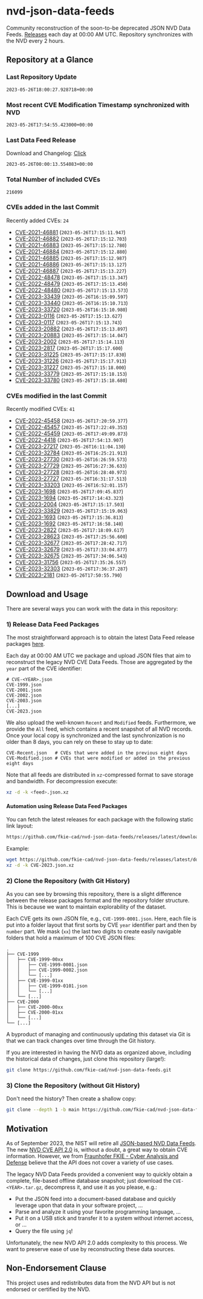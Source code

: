 # nvd-json-data-feeds

Community reconstruction of the soon-to-be deprecated JSON NVD Data Feeds. 
[Releases](https://github.com/fkie-cad/nvd-json-data-feeds/releases/latest) each day at 00:00 AM UTC.
Repository synchronizes with the NVD every 2 hours.

## Repository at a Glance

### Last Repository Update

```plain
2023-05-26T18:00:27.928718+00:00
```

### Most recent CVE Modification Timestamp synchronized with NVD

```plain
2023-05-26T17:54:55.423000+00:00
```

### Last Data Feed Release

Download and Changelog: [Click](https://github.com/fkie-cad/nvd-json-data-feeds/releases/latest)

```plain
2023-05-26T00:00:13.554083+00:00
```

### Total Number of included CVEs

```plain
216099
```

### CVEs added in the last Commit

Recently added CVEs: `24`

* [CVE-2021-46881](CVE-2021/CVE-2021-468xx/CVE-2021-46881.json) (`2023-05-26T17:15:11.947`)
* [CVE-2021-46882](CVE-2021/CVE-2021-468xx/CVE-2021-46882.json) (`2023-05-26T17:15:12.703`)
* [CVE-2021-46883](CVE-2021/CVE-2021-468xx/CVE-2021-46883.json) (`2023-05-26T17:15:12.780`)
* [CVE-2021-46884](CVE-2021/CVE-2021-468xx/CVE-2021-46884.json) (`2023-05-26T17:15:12.880`)
* [CVE-2021-46885](CVE-2021/CVE-2021-468xx/CVE-2021-46885.json) (`2023-05-26T17:15:12.987`)
* [CVE-2021-46886](CVE-2021/CVE-2021-468xx/CVE-2021-46886.json) (`2023-05-26T17:15:13.127`)
* [CVE-2021-46887](CVE-2021/CVE-2021-468xx/CVE-2021-46887.json) (`2023-05-26T17:15:13.227`)
* [CVE-2022-48478](CVE-2022/CVE-2022-484xx/CVE-2022-48478.json) (`2023-05-26T17:15:13.347`)
* [CVE-2022-48479](CVE-2022/CVE-2022-484xx/CVE-2022-48479.json) (`2023-05-26T17:15:13.450`)
* [CVE-2022-48480](CVE-2022/CVE-2022-484xx/CVE-2022-48480.json) (`2023-05-26T17:15:13.573`)
* [CVE-2023-33439](CVE-2023/CVE-2023-334xx/CVE-2023-33439.json) (`2023-05-26T16:15:09.597`)
* [CVE-2023-33440](CVE-2023/CVE-2023-334xx/CVE-2023-33440.json) (`2023-05-26T16:15:10.713`)
* [CVE-2023-33720](CVE-2023/CVE-2023-337xx/CVE-2023-33720.json) (`2023-05-26T16:15:10.980`)
* [CVE-2023-0116](CVE-2023/CVE-2023-01xx/CVE-2023-0116.json) (`2023-05-26T17:15:13.627`)
* [CVE-2023-0117](CVE-2023/CVE-2023-01xx/CVE-2023-0117.json) (`2023-05-26T17:15:13.743`)
* [CVE-2023-20882](CVE-2023/CVE-2023-208xx/CVE-2023-20882.json) (`2023-05-26T17:15:13.897`)
* [CVE-2023-20883](CVE-2023/CVE-2023-208xx/CVE-2023-20883.json) (`2023-05-26T17:15:14.047`)
* [CVE-2023-2002](CVE-2023/CVE-2023-20xx/CVE-2023-2002.json) (`2023-05-26T17:15:14.113`)
* [CVE-2023-2817](CVE-2023/CVE-2023-28xx/CVE-2023-2817.json) (`2023-05-26T17:15:17.600`)
* [CVE-2023-31225](CVE-2023/CVE-2023-312xx/CVE-2023-31225.json) (`2023-05-26T17:15:17.830`)
* [CVE-2023-31226](CVE-2023/CVE-2023-312xx/CVE-2023-31226.json) (`2023-05-26T17:15:17.913`)
* [CVE-2023-31227](CVE-2023/CVE-2023-312xx/CVE-2023-31227.json) (`2023-05-26T17:15:18.000`)
* [CVE-2023-33779](CVE-2023/CVE-2023-337xx/CVE-2023-33779.json) (`2023-05-26T17:15:18.153`)
* [CVE-2023-33780](CVE-2023/CVE-2023-337xx/CVE-2023-33780.json) (`2023-05-26T17:15:18.680`)


### CVEs modified in the last Commit

Recently modified CVEs: `41`

* [CVE-2022-45458](CVE-2022/CVE-2022-454xx/CVE-2022-45458.json) (`2023-05-26T17:20:59.377`)
* [CVE-2022-45457](CVE-2022/CVE-2022-454xx/CVE-2022-45457.json) (`2023-05-26T17:22:49.353`)
* [CVE-2022-45459](CVE-2022/CVE-2022-454xx/CVE-2022-45459.json) (`2023-05-26T17:49:09.873`)
* [CVE-2022-4418](CVE-2022/CVE-2022-44xx/CVE-2022-4418.json) (`2023-05-26T17:54:13.907`)
* [CVE-2023-27217](CVE-2023/CVE-2023-272xx/CVE-2023-27217.json) (`2023-05-26T16:11:04.130`)
* [CVE-2023-32784](CVE-2023/CVE-2023-327xx/CVE-2023-32784.json) (`2023-05-26T16:25:21.913`)
* [CVE-2023-27730](CVE-2023/CVE-2023-277xx/CVE-2023-27730.json) (`2023-05-26T16:26:59.573`)
* [CVE-2023-27729](CVE-2023/CVE-2023-277xx/CVE-2023-27729.json) (`2023-05-26T16:27:36.633`)
* [CVE-2023-27728](CVE-2023/CVE-2023-277xx/CVE-2023-27728.json) (`2023-05-26T16:28:40.973`)
* [CVE-2023-27727](CVE-2023/CVE-2023-277xx/CVE-2023-27727.json) (`2023-05-26T16:31:17.513`)
* [CVE-2023-33203](CVE-2023/CVE-2023-332xx/CVE-2023-33203.json) (`2023-05-26T16:52:01.157`)
* [CVE-2023-1698](CVE-2023/CVE-2023-16xx/CVE-2023-1698.json) (`2023-05-26T17:09:45.837`)
* [CVE-2023-1694](CVE-2023/CVE-2023-16xx/CVE-2023-1694.json) (`2023-05-26T17:14:43.323`)
* [CVE-2023-2004](CVE-2023/CVE-2023-20xx/CVE-2023-2004.json) (`2023-05-26T17:15:17.503`)
* [CVE-2023-33829](CVE-2023/CVE-2023-338xx/CVE-2023-33829.json) (`2023-05-26T17:15:19.063`)
* [CVE-2023-1693](CVE-2023/CVE-2023-16xx/CVE-2023-1693.json) (`2023-05-26T17:15:36.813`)
* [CVE-2023-1692](CVE-2023/CVE-2023-16xx/CVE-2023-1692.json) (`2023-05-26T17:16:58.140`)
* [CVE-2023-2822](CVE-2023/CVE-2023-28xx/CVE-2023-2822.json) (`2023-05-26T17:18:09.617`)
* [CVE-2023-28623](CVE-2023/CVE-2023-286xx/CVE-2023-28623.json) (`2023-05-26T17:25:56.600`)
* [CVE-2023-32677](CVE-2023/CVE-2023-326xx/CVE-2023-32677.json) (`2023-05-26T17:28:42.717`)
* [CVE-2023-32679](CVE-2023/CVE-2023-326xx/CVE-2023-32679.json) (`2023-05-26T17:33:04.877`)
* [CVE-2023-32675](CVE-2023/CVE-2023-326xx/CVE-2023-32675.json) (`2023-05-26T17:34:06.543`)
* [CVE-2023-31756](CVE-2023/CVE-2023-317xx/CVE-2023-31756.json) (`2023-05-26T17:35:26.557`)
* [CVE-2023-32303](CVE-2023/CVE-2023-323xx/CVE-2023-32303.json) (`2023-05-26T17:36:37.287`)
* [CVE-2023-2181](CVE-2023/CVE-2023-21xx/CVE-2023-2181.json) (`2023-05-26T17:50:55.790`)


## Download and Usage

There are several ways you can work with the data in this repository:

### 1) Release Data Feed Packages

The most straightforward approach is to obtain the latest Data Feed release packages [here](https://github.com/fkie-cad/nvd-json-data-feeds/releases/latest).

Each day at 00:00 AM UTC we package and upload JSON files that aim to reconstruct the legacy NVD CVE Data Feeds.
Those are aggregated by the `year` part of the CVE identifier:

```
# CVE-<YEAR>.json
CVE-1999.json
CVE-2001.json
CVE-2002.json
CVE-2003.json
[...]
CVE-2023.json
```

We also upload the well-known `Recent` and `Modified` feeds.
Furthermore, we provide the `All` feed, which contains a recent snapshot of all NVD records.
Once your local copy is synchronized and the last synchronization is no older than 8 days, you can rely on these to stay up to date:

```plain
CVE-Recent.json   # CVEs that were added in the previous eight days
CVE-Modified.json # CVEs that were modified or added in the previous eight days
```

Note that all feeds are distributed in `xz`-compressed format to save storage and bandwidth.
For decompression execute:

```sh
xz -d -k <feed>.json.xz
```


#### Automation using Release Data Feed Packages

You can fetch the latest releases for each package with the following static link layout:

```sh
https://github.com/fkie-cad/nvd-json-data-feeds/releases/latest/download/CVE-<YEAR>.json.xz
```

Example:

```sh
wget https://github.com/fkie-cad/nvd-json-data-feeds/releases/latest/download/CVE-2023.json.xz
xz -d -k CVE-2023.json.xz
```

### 2) Clone the Repository (with Git History)

As you can see by browsing this repository, there is a slight difference between the release packages format and the repository folder structure.
This is because we want to maintain explorability of the dataset.

Each CVE gets its own JSON file, e.g., `CVE-1999-0001.json`.
Here, each file is put into a folder layout that first sorts by CVE `year` identifier part and then by `number` part.
We mask (`xx`) the last two digits to create easily navigable folders that hold a maximum of 100 CVE JSON files:

```plain
.
├── CVE-1999
│   ├── CVE-1999-00xx
│   │   ├── CVE-1999-0001.json
│   │   ├── CVE-1999-0002.json
│   │   └── [...]
│   ├── CVE-1999-01xx
│   │   ├── CVE-1999-0101.json
│   │   └── [...]
│   └── [...]
├── CVE-2000
│   ├── CVE-2000-00xx
│   ├── CVE-2000-01xx
│   └── [...]
└── [...]
```

A byproduct of managing and continuously updating this dataset via Git is that we can track changes over time through the Git history.

If you are interested in having the NVD data as organized above, including the historical data of changes, just clone this repository (large!):

```sh
git clone https://github.com/fkie-cad/nvd-json-data-feeds.git
```

### 3) Clone the Repository (without Git History)

Don't need the history? Then create a shallow copy:

```sh
git clone --depth 1 -b main https://github.com/fkie-cad/nvd-json-data-feeds.git
```

## Motivation

As of September 2023, the NIST will retire all [JSON-based NVD Data Feeds](https://nvd.nist.gov/vuln/data-feeds#divRetirementBanner-1).
The new [NVD CVE API 2.0](https://nvd.nist.gov/developers/vulnerabilities) is, without a doubt, a great way to obtain CVE information.
However, we from [Fraunhofer FKIE - Cyber Analysis and Defense](https://www.fkie.fraunhofer.de/en/departments/cad.html) believe that the API does not cover a variety of use cases.

The legacy NVD Data Feeds provided a convenient way to quickly obtain a complete, file-based offline database snapshot; just download the `CVE-<YEAR>.tar.gz`, decompress it, and use it as you please, e.g.:

* Put the JSON feed into a document-based database and quickly leverage upon that data in your software project, ...
* Parse and analyze it using your favorite programming language, ...
* Put it on a USB stick and transfer it to a system without internet access, or ...
* Query the file using `jq`!

Unfortunately, the new NVD API 2.0 adds complexity to this process.
We want to preserve ease of use by reconstructing these data sources.

## Non-Endorsement Clause

This project uses and redistributes data from the NVD API but is not endorsed or certified by the NVD.